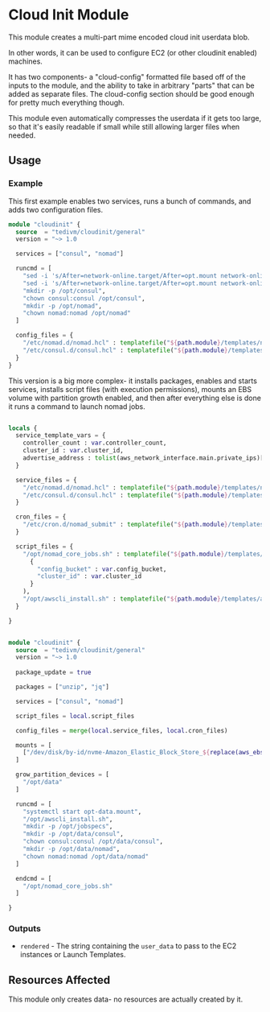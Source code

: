 # Cloud Init Module

This module creates a multi-part mime encoded cloud init userdata blob.

In other words, it can be used to configure EC2 (or other cloudinit enabled) machines.

It has two components- a "cloud-config" formatted file based off of the inputs to the module, and the ability to take in arbitrary "parts" that can be added as separate files. The cloud-config section should be good enough for pretty much everything though.

This module even automatically compresses the userdata if it gets too large, so that it's easily readable if small while still allowing larger files when needed.

## Usage

### Example

This first example enables two services, runs a bunch of commands, and adds two configuration files.

```terraform
module "cloudinit" {
  source  = "tedivm/cloudinit/general"
  version = "~> 1.0

  services = ["consul", "nomad"]

  runcmd = [
    "sed -i 's/After=network-online.target/After=opt.mount network-online.target consul.service/' /lib/systemd/system/nomad.service",
    "sed -i 's/After=network-online.target/After=opt.mount network-online.target/' /lib/systemd/system/consul.service",
    "mkdir -p /opt/consul",
    "chown consul:consul /opt/consul",
    "mkdir -p /opt/nomad",
    "chown nomad:nomad /opt/nomad"
  ]

  config_files = {
    "/etc/nomad.d/nomad.hcl" : templatefile("${path.module}/templates/nomad.hcl", local.template_vars),
    "/etc/consul.d/consul.hcl" : templatefile("${path.module}/templates/consul.hcl", local.template_vars),
  }
}

```


This version is a big more complex- it installs packages, enables and starts services, installs script files (with execution permissions), mounts an EBS volume with partition growth enabled, and then after everything else is done it runs a command to launch nomad jobs.

```terraform

locals {
  service_template_vars = {
    controller_count : var.controller_count,
    cluster_id : var.cluster_id,
    advertise_address : tolist(aws_network_interface.main.private_ips)[0]
  }

  service_files = {
    "/etc/nomad.d/nomad.hcl" : templatefile("${path.module}/templates/nomad.hcl", local.service_template_vars),
    "/etc/consul.d/consul.hcl" : templatefile("${path.module}/templates/consul.hcl", local.service_template_vars),
  }

  cron_files = {
    "/etc/cron.d/nomad_submit" : templatefile("${path.module}/templates/nomad_cron", { "config_bucket" : var.config_bucket })
  }

  script_files = {
    "/opt/nomad_core_jobs.sh" : templatefile("${path.module}/templates/nomad_core_jobs.sh",
      {
        "config_bucket" : var.config_bucket,
        "cluster_id" : var.cluster_id
      }
    ),
    "/opt/awscli_install.sh" : templatefile("${path.module}/templates/awscli_installer.sh", {}),
  }

}


module "cloudinit" {
  source  = "tedivm/cloudinit/general"
  version = "~> 1.0
  
  package_update = true

  packages = ["unzip", "jq"]

  services = ["consul", "nomad"]

  script_files = local.script_files

  config_files = merge(local.service_files, local.cron_files)

  mounts = [
    ["/dev/disk/by-id/nvme-Amazon_Elastic_Block_Store_${replace(aws_ebs_volume.opt.id, "-", "")}", "/opt/data", "xfs", "defaults,x-systemd.makefs,x-systemd.required-by=consul.service,x-systemd.required-by=nomad.service", "0", "1"]
  ]

  grow_partition_devices = [
    "/opt/data"
  ]

  runcmd = [
    "systemctl start opt-data.mount",
    "/opt/awscli_install.sh",
    "mkdir -p /opt/jobspecs",
    "mkdir -p /opt/data/consul",
    "chown consul:consul /opt/data/consul",
    "mkdir -p /opt/data/nomad",
    "chown nomad:nomad /opt/data/nomad"
  ]

  endcmd = [
    "/opt/nomad_core_jobs.sh"
  ]

}
```

### Outputs

* `rendered` - The string containing the `user_data` to pass to the EC2 instances or Launch Templates.


## Resources Affected

This module only creates data- no resources are actually created by it.
